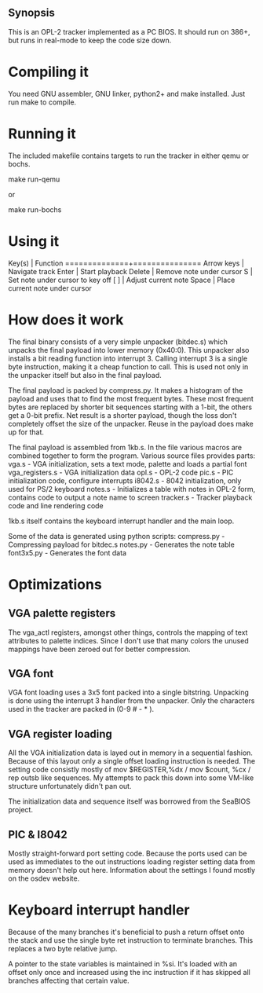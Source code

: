 ## Synopsis

This is an OPL-2 tracker implemented as a PC BIOS. It should run on 386+, but runs in real-mode to keep the code size down.

# Compiling it

You need GNU assembler, GNU linker, python2+ and make installed.
Just run make to compile.

# Running it

The included makefile contains targets to run the tracker in either qemu or bochs.

 make run-qemu

or 

 make run-bochs

# Using it

Key(s)        | Function
==============+===============
Arrow keys    | Navigate track
Enter         | Start playback
Delete        | Remove note under cursor
S             | Set note under cursor to key off
[ ]           | Adjust current note
Space         | Place current note under cursor

# How does it work

The final binary consists of a very simple unpacker (bitdec.s) which unpacks the final payload
into lower memory (0x40:0). This unpacker also installs a bit reading function into interrupt 3.
Calling interrupt 3 is a single byte instruction, making it a cheap function to call.
This is used not only in the unpacker itself but also in the final payload.

The final payload is packed by compress.py. It makes a histogram of the payload and uses that
to find the most frequent bytes. These most frequent bytes are replaced by shorter bit sequences starting with a 1-bit, the others get a 0-bit prefix. Net result is a shorter payload, though the loss don't completely offset the size of the unpacker. Reuse in the payload does make up for that.

The final payload is assembled from 1kb.s. In the file various macros are combined together
to form the program. Various source files provides parts:
vga.s - VGA initialization, sets a text mode, palette and loads a partial font
vga_registers.s - VGA initialization data
opl.s - OPL-2 code
pic.s - PIC initialization code, configure interrupts
i8042.s - 8042 initialization, only used for PS/2 keyboard
notes.s - Initializes a table with notes in OPL-2 form, 
            contains code to output a note name to screen
tracker.s - Tracker playback code and line rendering code

1kb.s itself contains the keyboard interrupt handler and the main loop.

Some of the data is generated using python scripts:
compress.py - Compressing payload for bitdec.s
notes.py - Generates the note table
font3x5.py - Generates the font data 

# Optimizations

## VGA palette registers

The vga_actl registers, amongst other things, controls the mapping of text attributes
to palette indices. Since I don't use that many colors the unused mappings have been zeroed out for better compression.

## VGA font

VGA font loading uses a 3x5 font packed into a single bitstring. Unpacking is done using
the interrupt 3 handler from the unpacker. Only the characters used in the tracker are
packed in (0-9 # - *  ).

## VGA register loading

All the VGA initialization data is layed out in memory in a sequential fashion.
Because of this layout only a single offset loading instruction is needed. 
The setting code consistly mostly of mov $REGISTER,%dx / mov $count, %cx / rep outsb like sequences.
My attempts to pack this down into some VM-like structure unfortunately didn't pan out.

The initialization data and sequence itself was borrowed from the SeaBIOS project.

## PIC & I8042

Mostly straight-forward port setting code. Because the ports used can be used as immediates
to the out instructions loading register setting data from memory doesn't help out here.
Information about the settings I found mostly on the osdev website.

# Keyboard interrupt handler

Because of the many branches it's beneficial to push a return offset onto the stack and use
the single byte ret instruction to terminate branches. This replaces a two byte relative jump.

A pointer to the state variables is maintained in %si. It's loaded with an offset only once and increased using the inc instruction if it has skipped all branches affecting that certain value.
